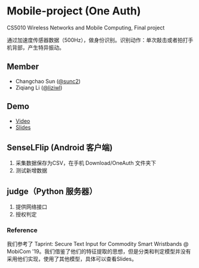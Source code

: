 # Mobile-project (One Auth)
CS5010 Wireless Networks and Mobile Computing, Final project

通过加速度传感器数据（500Hz），做身份识别。识别动作：单次敲击或者拍打手机背部，产生特异振动。

## Member
* Changchao Sun ([@sunc2](https://github.com/sunc2))
* Ziqiang Li ([@liziwl](https://github.com/liziwl))

## Demo
* [Video](./demo.mp4)
* [Slides](Single-tap-authentication-for-smartphone.pdf)

## SenseLFlip (Android 客户端)
1. 采集数据保存为CSV，在手机 Download/OneAuth 文件夹下
2. 测试新增数据

## judge（Python 服务器）
1. 提供网络接口
2. 授权判定

### Reference
我们参考了 Taprint: Secure Text Input for Commodity Smart Wristbands @ MobiCom '19。我们借鉴了他们的特征提取的思想，但是分类和判定模型并没有采用他们实现，使用了其他模型，具体可以查看Slides。
